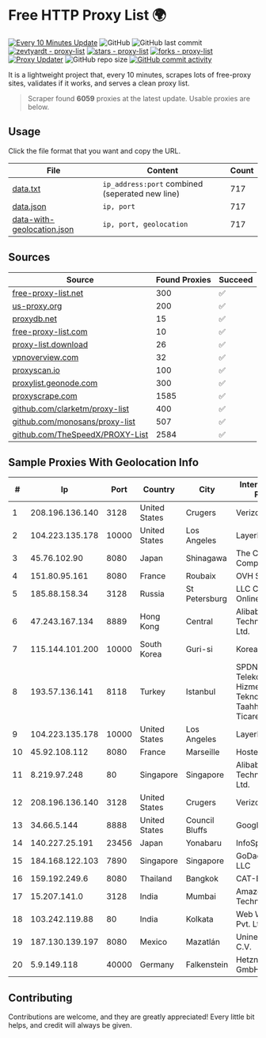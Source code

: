 
# Free HTTP Proxy List 🌍

[![Every 10 Minutes Update](https://github.com/mertguvencli/http-proxy-list/actions/workflows/main.yml/badge.svg?branch=main)](https://github.com/mertguvencli/http-proxy-list/actions/workflows/main.yml)
![GitHub](https://img.shields.io/github/license/mertguvencli/http-proxy-list)
![GitHub last commit](https://img.shields.io/github/last-commit/mertguvencli/http-proxy-list)
[![zevtyardt - proxy-list](https://img.shields.io/static/v1?label=zevtyardt&message=proxy-list&color=blue&logo=github)](https://github.com/zevtyardt/proxy-list "Go to GitHub repo")
[![stars - proxy-list](https://img.shields.io/github/stars/zevtyardt/proxy-list?style=social)](https://github.com/zevtyardt/proxy-list)
[![forks - proxy-list](https://img.shields.io/github/forks/zevtyardt/proxy-list?style=social)](https://github.com/zevtyardt/proxy-list)
[![Proxy Updater](https://github.com/zevtyardt/proxy-list/workflows/Proxy%20Updater/badge.svg)](https://github.com/zevtyardt/proxy-list/actions?query=workflow:"Proxy+Updater")
![GitHub repo size](https://img.shields.io/github/repo-size/zevtyardt/proxy-list)
[![GitHub commit activity](https://img.shields.io/github/commit-activity/m/zevtyardt/proxy-list?logo=commits)](https://github.com/zevtyardt/proxy-list/commits/main)

It is a lightweight project that, every 10 minutes, scrapes lots of free-proxy sites, validates if it works, and serves a clean proxy list.

> Scraper found **6059** proxies at the latest update. Usable proxies are below.

## Usage

Click the file format that you want and copy the URL.

|File|Content|Count|
|----|-------|-----|
|[data.txt](https://raw.githubusercontent.com/mertguvencli/http-proxy-list/main/proxy-list/data.txt)|`ip_address:port` combined (seperated new line)|717|
|[data.json](https://raw.githubusercontent.com/mertguvencli/http-proxy-list/main/proxy-list/data.json)|`ip, port`|717|
|[data-with-geolocation.json](https://raw.githubusercontent.com/mertguvencli/http-proxy-list/main/proxy-list/data-with-geolocation.json)|`ip, port, geolocation`|717|

## Sources

|Source|Found Proxies|Succeed|
|------|-------------|-------|
|[free-proxy-list.net](https://free-proxy-list.net)|300|✅|
|[us-proxy.org](https://www.us-proxy.org)|200|✅|
|[proxydb.net](http://proxydb.net)|15|✅|
|[free-proxy-list.com](https://free-proxy-list.com/?page=&port=&type%5B%5D=http&type%5B%5D=https&up_time=0&search=Search)|10|✅|
|[proxy-list.download](https://www.proxy-list.download/HTTP)|26|✅|
|[vpnoverview.com](https://vpnoverview.com/privacy/anonymous-browsing/free-proxy-servers)|32|✅|
|[proxyscan.io](https://www.proxyscan.io)|100|✅|
|[proxylist.geonode.com](https://proxylist.geonode.com/api/proxy-list?limit=300&page=1&sort_by=lastChecked&sort_type=desc&protocols=http,https)|300|✅|
|[proxyscrape.com](https://api.proxyscrape.com/v2/?request=displayproxies&protocol=http&timeout=10000&country=all&ssl=all&anonymity=all)|1585|✅|
|[github.com/clarketm/proxy-list](https://raw.githubusercontent.com/clarketm/proxy-list/master/proxy-list-raw.txt)|400|✅|
|[github.com/monosans/proxy-list](https://raw.githubusercontent.com/monosans/proxy-list/main/proxies/http.txt)|507|✅|
|[github.com/TheSpeedX/PROXY-List](https://raw.githubusercontent.com/TheSpeedX/PROXY-List/master/http.txt)|2584|✅|


## Sample Proxies With Geolocation Info

|#|Ip|Port|Country|City|Internet Service Provider|
|-|--|----|-------|----|-------------------------|
|1|208.196.136.140|3128|United States|Crugers|Verizon Business|
|2|104.223.135.178|10000|United States|Los Angeles|LayerHost|
|3|45.76.102.90|8080|Japan|Shinagawa|The Constant Company|
|4|151.80.95.161|8080|France|Roubaix|OVH SAS|
|5|185.88.158.34|3128|Russia|St Petersburg|LLC Country Online|
|6|47.243.167.134|8889|Hong Kong|Central|Alibaba (US) Technology Co., Ltd.|
|7|115.144.101.200|10000|South Korea|Guri-si|Korea Telecom|
|8|193.57.136.141|8118|Turkey|Istanbul|SPDNet Telekomunikasyon Hizmetleri Bilgi Teknolojileri Taahhut Sanayi Ve Ticare|
|9|104.223.135.178|10000|United States|Los Angeles|LayerHost|
|10|45.92.108.112|8080|France|Marseille|Hosteur SAS|
|11|8.219.97.248|80|Singapore|Singapore|Alibaba (US) Technology Co., Ltd.|
|12|208.196.136.140|3128|United States|Crugers|Verizon Business|
|13|34.66.5.144|8888|United States|Council Bluffs|Google LLC|
|14|140.227.25.191|23456|Japan|Yonabaru|InfoSphere|
|15|184.168.122.103|7890|Singapore|Singapore|GoDaddy.com, LLC|
|16|159.192.249.6|8080|Thailand|Bangkok|CAT-BB|
|17|15.207.141.0|3128|India|Mumbai|Amazon Technologies Inc.|
|18|103.242.119.88|80|India|Kolkata|Web Werks India Pvt. Ltd.|
|19|187.130.139.197|8080|Mexico|Mazatlán|Uninet S.A. de C.V.|
|20|5.9.149.118|40000|Germany|Falkenstein|Hetzner Online GmbH|



## Contributing

Contributions are welcome, and they are greatly appreciated! Every
little bit helps, and credit will always be given.

